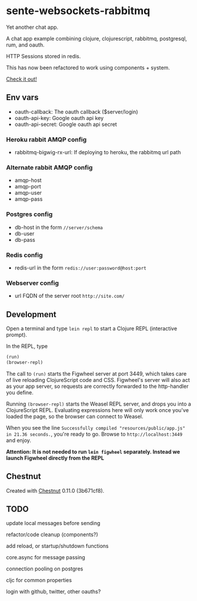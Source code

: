 # sente-websockets-rabbitmq

Yet another chat app.

A chat app example combining clojure, clojurescript, rabbitmq, postgresql, rum, and oauth.

HTTP Sessions stored in redis.

This has now been refactored to work using components + system.

[Check it out!](https://sente-websockets-rabbitmq.herokuapp.com)

## Env vars

* oauth-callback: The oauth callback ($server/login)
* oauth-api-key: Google oauth api key
* oauth-api-secret: Google oauth api secret

### Heroku rabbit AMQP config

* rabbitmq-bigwig-rx-url: If deploying to heroku, the rabbitmq url path

### Alternate rabbit AMQP config

* amqp-host
* amqp-port
* amqp-user
* amqp-pass

### Postgres config

* db-host in the form `//server/schema`
* db-user
* db-pass

### Redis config

* redis-url in the form `redis://user:password@host:port`

### Webserver config

* url FQDN of the server root `http://site.com/`

## Development

Open a terminal and type `lein repl` to start a Clojure REPL
(interactive prompt).

In the REPL, type

```clojure
(run)
(browser-repl)
```

The call to `(run)` starts the Figwheel server at port 3449, which takes care of
live reloading ClojureScript code and CSS. Figwheel's server will also act as
your app server, so requests are correctly forwarded to the http-handler you
define.

Running `(browser-repl)` starts the Weasel REPL server, and drops you into a
ClojureScript REPL. Evaluating expressions here will only work once you've
loaded the page, so the browser can connect to Weasel.

When you see the line `Successfully compiled "resources/public/app.js" in 21.36
seconds.`, you're ready to go. Browse to `http://localhost:3449` and enjoy.

**Attention: It is not needed to run `lein figwheel` separately. Instead we
launch Figwheel directly from the REPL**

## Chestnut

Created with [Chestnut](http://plexus.github.io/chestnut/) 0.11.0 (3b671cf8).

## TODO

update local messages before sending

refactor/code cleanup (components?)

add reload, or startup/shutdown functions

core.async for message passing

connection pooling on postgres

cljc for common properties

login with github, twitter, other oauths?
